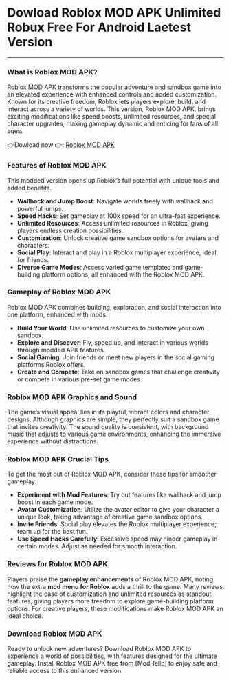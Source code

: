# Dowload Roblox MOD APK Unlimited Robux Free For Android Laetest Version   

---

### What is Roblox MOD APK?

Roblox MOD APK transforms the popular adventure and sandbox game into an elevated experience with enhanced controls and added customization. Known for its creative freedom, Roblox lets players explore, build, and interact across a variety of worlds. This version, Roblox MOD APK, brings exciting modifications like speed boosts, unlimited resources, and special character upgrades, making gameplay dynamic and enticing for fans of all ages.


👉Dowload now 👉: [Roblox MOD APK](https://modhello.com/roblox/)

### Features of Roblox MOD APK

This modded version opens up Roblox’s full potential with unique tools and added benefits.

- **Wallhack and Jump Boost**: Navigate worlds freely with wallhack and powerful jumps.
- **Speed Hacks**: Set gameplay at 100x speed for an ultra-fast experience.
- **Unlimited Resources**: Access unlimited resources in Roblox, giving players endless creation possibilities.
- **Customization**: Unlock creative game sandbox options for avatars and characters.
- **Social Play**: Interact and play in a Roblox multiplayer experience, ideal for friends.
- **Diverse Game Modes**: Access varied game templates and game-building platform options, all enhanced with the Roblox MOD APK.

### Gameplay of Roblox MOD APK

Roblox MOD APK combines building, exploration, and social interaction into one platform, enhanced with mods.

- **Build Your World**: Use unlimited resources to customize your own sandbox.
- **Explore and Discover**: Fly, speed up, and interact in various worlds through modded APK features.
- **Social Gaming**: Join friends or meet new players in the social gaming platforms Roblox offers.
- **Create and Compete**: Take on sandbox games that challenge creativity or compete in various pre-set game modes.

### Roblox MOD APK Graphics and Sound

The game’s visual appeal lies in its playful, vibrant colors and character designs. Although graphics are simple, they perfectly suit a sandbox game that invites creativity. The sound quality is consistent, with background music that adjusts to various game environments, enhancing the immersive experience without distractions.

### Roblox MOD APK Crucial Tips

To get the most out of Roblox MOD APK, consider these tips for smoother gameplay:

- **Experiment with Mod Features**: Try out features like wallhack and jump boost in each game mode.
- **Avatar Customization**: Utilize the avatar editor to give your character a unique look, taking advantage of creative game sandbox options.
- **Invite Friends**: Social play elevates the Roblox multiplayer experience; team up for the best fun.
- **Use Speed Hacks Carefully**: Excessive speed may hinder gameplay in certain modes. Adjust as needed for smooth interaction.

### Reviews for Roblox MOD APK

Players praise the **gameplay enhancements** of Roblox MOD APK, noting how the extra **mod menu for Roblox** adds a thrill to the game. Many reviews highlight the ease of customization and unlimited resources as standout features, giving players more freedom to explore game-building platform options. For creative players, these modifications make Roblox MOD APK an ideal choice.

### Download Roblox MOD APK

Ready to unlock new adventures? Download Roblox MOD APK to experience a world of possibilities, with features designed for the ultimate gameplay. Install Roblox MOD APK free from [ModHello] to enjoy safe and reliable access to this enhanced version.
